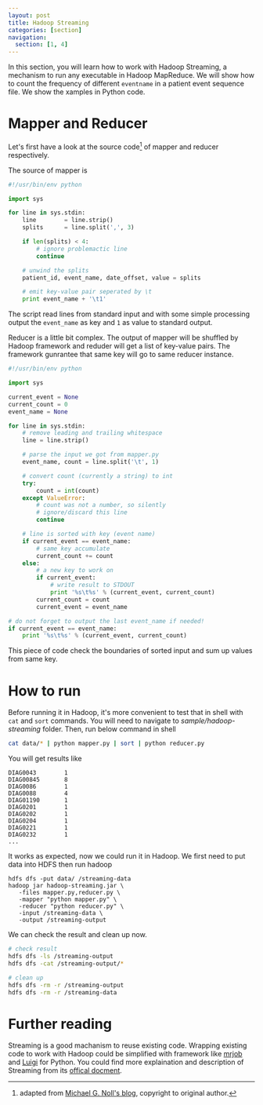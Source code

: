 ```yaml
---
layout: post
title: Hadoop Streaming
categories: [section]
navigation:
  section: [1, 4]
---
```


In this section, you will learn how to work with Hadoop Streaming, a mechanism to run any executable in Hadoop MapReduce. We will show how to count the frequency of different `eventname` in a patient event sequence file. We show the xamples in Python code.

# Mapper and Reducer
Let's first have a look at the source code[^1] of mapper and reducer respectively.

The source of mapper is
```python
#!/usr/bin/env python

import sys

for line in sys.stdin:
    line        = line.strip()
    splits      = line.split(',', 3)

    if len(splits) < 4:
        # ignore problemactic line
        continue

    # unwind the splits
    patient_id, event_name, date_offset, value = splits

    # emit key-value pair seperated by \t
    print event_name + '\t1'
```
The script read lines from  standard input and with some simple processing output the `event_name` as key and `1` as value to standard output.

Reducer is a little bit complex. The output of mapper will be shuffled by Hadoop framework and reduder will get a list of key-value pairs. The framework gunrantee that same key will go to same reducer instance.

```python
#!/usr/bin/env python

import sys

current_event = None
current_count = 0
event_name = None

for line in sys.stdin:
    # remove leading and trailing whitespace
    line = line.strip()

    # parse the input we got from mapper.py
    event_name, count = line.split('\t', 1)

    # convert count (currently a string) to int
    try:
        count = int(count)
    except ValueError:
        # count was not a number, so silently
        # ignore/discard this line
        continue

    # line is sorted with key (event name)
    if current_event == event_name:
        # same key accumulate
        current_count += count
    else:
        # a new key to work on
        if current_event:
            # write result to STDOUT
            print '%s\t%s' % (current_event, current_count)
        current_count = count
        current_event = event_name

# do not forget to output the last event_name if needed!
if current_event == event_name:
    print '%s\t%s' % (current_event, current_count)
```
This piece of code check the boundaries of sorted input and sum up values from same key.

# How to run
Before running it in Hadoop, it's more convenient to test that in shell with `cat` and `sort` commands. You will need to navigate to _sample/hadoop-streaming_ folder. Then, run below command in shell
```bash
cat data/* | python mapper.py | sort | python reducer.py                       
```
You will get results like
```
DIAG0043        1
DIAG00845       8
DIAG0086        1
DIAG0088        4
DIAG01190       1
DIAG0201        1
DIAG0202        1
DIAG0204        1
DIAG0221        1
DIAG0232        1
...
```

It works as expected, now we could run it in Hadoop. We first need to put data into HDFS then run hadoop
```
hdfs dfs -put data/ /streaming-data
hadoop jar hadoop-streaming.jar \
   -files mapper.py,reducer.py \
   -mapper "python mapper.py" \
   -reducer "python reducer.py" \
   -input /streaming-data \
   -output /streaming-output
```

We can check the result and clean up now.
``` bash
# check result
hdfs dfs -ls /streaming-output
hdfs dfs -cat /streaming-output/*

# clean up
hdfs dfs -rm -r /streaming-output
hdfs dfs -rm -r /streaming-data
```

# Further reading
Streaming is a good machanism to reuse existing code. Wrapping existing code to work with Hadoop could be simplified with framework like [mrjob](https://github.com/Yelp/mrjob) and [Luigi](http://luigi.readthedocs.org/en/latest/index.html) for Python. You could find more explaination and description of Streaming from its [offical docment](http://hadoop.apache.org/docs/r1.2.1/streaming.html).

[^1]: adapted from [Michael G. Noll's blog](http://www.michael-noll.com/tutorials/writing-an-hadoop-mapreduce-program-in-python/), copyright to original author.

